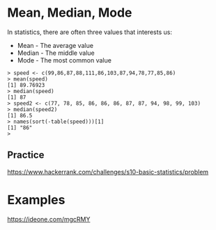 # Mean, Median, Mode

In statistics, there are often three values that interests us:

* Mean - The average value
* Median - The middle value
* Mode - The most common value

```
> speed <- c(99,86,87,88,111,86,103,87,94,78,77,85,86)
> mean(speed)
[1] 89.76923
> median(speed)
[1] 87
> speed2 <- c(77, 78, 85, 86, 86, 86, 87, 87, 94, 98, 99, 103)
> median(speed2)
[1] 86.5
> names(sort(-table(speed)))[1]
[1] "86"
> 
```

## Practice

https://www.hackerrank.com/challenges/s10-basic-statistics/problem

# Examples
https://ideone.com/mgcRMY

